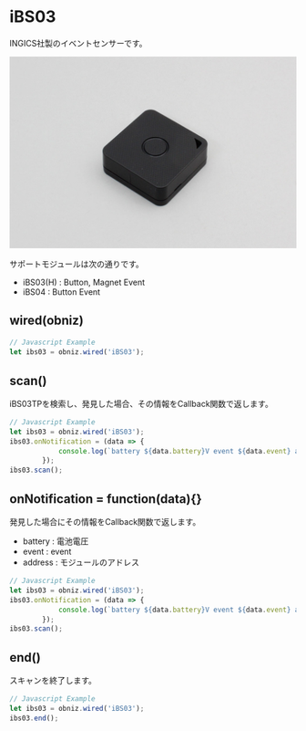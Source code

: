 # iBS03
INGICS社製のイベントセンサーです。

![](image.jpg)

サポートモジュールは次の通りです。 

- iBS03(H) : Button, Magnet Event
- iBS04 : Button Event


## wired(obniz)

```javascript
// Javascript Example
let ibs03 = obniz.wired('iBS03');
```

## scan()

iBS03TPを検索し、発見した場合、その情報をCallback関数で返します。

```javascript
// Javascript Example
let ibs03 = obniz.wired('iBS03');
ibs03.onNotification = (data => {
            console.log(`battery ${data.battery}V event ${data.event} address ${data.address}`);
        });
ibs03.scan();
```

## onNotification = function(data){}

発見した場合にその情報をCallback関数で返します。

- battery : 電池電圧
- event : event
- address : モジュールのアドレス

```javascript
// Javascript Example
let ibs03 = obniz.wired('iBS03');
ibs03.onNotification = (data => {
            console.log(`battery ${data.battery}V event ${data.event} address ${data.address}`);
        });
ibs03.scan();
```

## end()

スキャンを終了します。

```javascript
// Javascript Example
let ibs03 = obniz.wired('iBS03');
ibs03.end();
```
